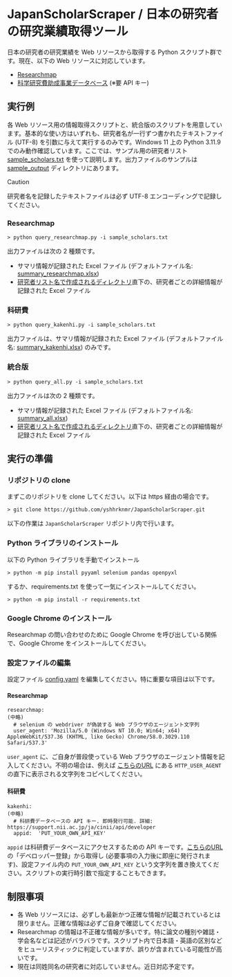 # JapanScholarScraper / 日本の研究者の研究業績取得ツール
日本の研究者の研究業績を Web リソースから取得する Python スクリプト群です。現在、以下の Web リソースに対応しています。
* [Researchmap](https://researchmap.jp/)
* [科学研究費助成事業データベース](https://kaken.nii.ac.jp/ja/) (※要 API キー)

## 実行例
各 Web リソース用の情報取得スクリプトと、統合版のスクリプトを用意しています。基本的な使い方はいずれも、研究者名が一行ずつ書かれたテキストファイル (UTF-8) を引数に与えて実行するのみです。Windows 11 上の Python 3.11.9 でのみ動作確認しています。ここでは、サンプル用の研究者リスト [sample_scholars.txt](https://github.com/yshhrknmr/JapanScholarScraper/blob/main/sample_scholars.txt) を使って説明します。出力ファイルのサンプルは [sample_output](https://github.com/yshhrknmr/JapanScholarScraper/tree/main/sample_output) ディレクトリにあります。

> [!CAUTION]
> 研究者名を記録したテキストファイルは必ず UTF-8 エンコーディングで記録してください。

### Researchmap
```
> python query_researchmap.py -i sample_scholars.txt
```
出力ファイルは次の 2 種類です。
* サマリ情報が記録された Excel ファイル (デフォルトファイル名: [summary_researchmap.xlsx](https://github.com/yshhrknmr/JapanScholarScraper/blob/main/sample_output/summary_researchmap.xlsx))
* [研究者リスト名で作成されるディレクトリ](https://github.com/yshhrknmr/JapanScholarScraper/tree/main/sample_output/sample_scholars)直下の、研究者ごとの詳細情報が記録された Excel ファイル

### 科研費
```
> python query_kakenhi.py -i sample_scholars.txt
```
出力ファイルは、サマリ情報が記録された Excel ファイル (デフォルトファイル名: [summary_kakenhi.xlsx](https://github.com/yshhrknmr/JapanScholarScraper/blob/main/sample_output/summary_kakenhi.xlsx)) のみです。

### 統合版
```
> python query_all.py -i sample_scholars.txt
```
出力ファイルは次の 2 種類です。
* サマリ情報が記録された Excel ファイル (デフォルトファイル名: [summary_all.xlsx](https://github.com/yshhrknmr/JapanScholarScraper/blob/main/sample_output/summary_all.xlsx))
* [研究者リスト名で作成されるディレクトリ](https://github.com/yshhrknmr/JapanScholarScraper/tree/main/sample_output/sample_scholars)直下の、研究者ごとの詳細情報が記録された Excel ファイル

## 実行の準備
### リポジトリの clone
まずこのリポジトリを clone してください。以下は https 経由の場合です。
```
> git clone https://github.com/yshhrknmr/JapanScholarScraper.git
```
以下の作業は `JapanScholarScraper` リポジトリ内で行います。

### Python ライブラリのインストール
以下の Python ライブラリを手動でインストール
```
> python -m pip install pyyaml selenium pandas openpyxl
```
するか、requirements.txt を使って一気にインストールしてください。
```
> python -m pip install -r requirements.txt
```

### Google Chrome のインストール
Researchmap の問い合わせのために Google Chrome を呼び出している関係で、Google Chrome をインストールしてください。

### 設定ファイルの編集
設定ファイル [config.yaml](https://github.com/yshhrknmr/JapanScholarScraper/blob/main/config.yaml) を編集してください。特に重要な項目は以下です。
#### Researchmap
```
researchmap:
(中略)
  # selenium の webdriver が偽装する Web ブラウザのエージェント文字列
  user_agent: 'Mozilla/5.0 (Windows NT 10.0; Win64; x64) AppleWebKit/537.36 (KHTML, like Gecko) Chrome/58.0.3029.110 Safari/537.3'
```
`user_agent` に、ご自身が普段使っている Web ブラウザのエージェント情報を記入してください。不明の場合は、例えば [こちらのURL](https://testpage.jp/tool/ip_user_agent.php) にある `HTTP_USER_AGENT` の直下に表示される文字列をコピペしてください。
#### 科研費
```
kakenhi:
(中略)
  # 科研費データベースの API キー. 即時発行可能. 詳細: https://support.nii.ac.jp/ja/cinii/api/developer 
  appid:  'PUT_YOUR_OWN_API_KEY'
```
`appid` は科研費データベースにアクセスするための API キーです。[こちらのURL](https://support.nii.ac.jp/ja/cinii/api/developer) の「デベロッパー登録」から取得し (必要事項の入力後に即座に発行されます)、設定ファイル内の `PUT_YOUR_OWN_API_KEY` という文字列を置き換えてください。スクリプトの実行時引数で指定することもできます。

## 制限事項
* 各 Web リソースには、必ずしも最新かつ正確な情報が記載されているとは限りません。正確な情報は必ずご自身で確認してください。
* Researchmap の情報は不正確な情報が多いです。特に論文の種別や雑誌・学会名などは記述がバラバラです。スクリプト内で日本語・英語の区別などをヒューリスティックに判定していますが、誤りが含まれている可能性が高いです。
* 現在は同姓同名の研究者に対応していません。近日対応予定です。
